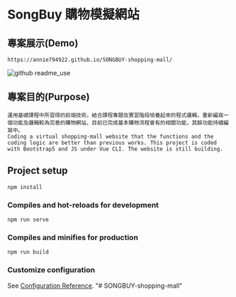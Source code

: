 # SongBuy 購物模擬網站

## 專案展示(Demo)
```
https://annie794922.github.io/SONGBUY-shopping-mall/
```

![github readme_use](https://user-images.githubusercontent.com/102657037/192589346-eefac7dd-0b10-462a-8e79-2352f29e5234.jpg)

## 專案目的(Purpose)
```
運用基礎課程中所習得的前端技術，結合課程專題及實習階段培養起來的程式邏輯，重新編寫一個功能及邏輯較為完善的購物網站，目前已完成基本購物流程會有的相關功能，其餘功能持續編寫中。
Coding a virtual shopping-mall website that the functions and the coding logic are better than previous works. This project is coded with Bootstrap5 and JS under Vue CLI. The website is still building.
```



## Project setup
```
npm install
```

### Compiles and hot-reloads for development
```
npm run serve
```

### Compiles and minifies for production
```
npm run build
```

### Customize configuration
See [Configuration Reference](https://cli.vuejs.org/config/).
"# SONGBUY-shopping-mall" 

